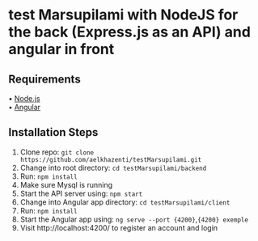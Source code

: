 # test Marsupilami with NodeJS for the back (Express.js as an API) and angular in front


## Requirements

• [Node.js](http://nodejs.org/)  
• [Angular](https://angular.io/)

## Installation Steps 

1. Clone repo: `git clone https://github.com/aelkhazenti/testMarsupilami.git`
2. Change into root directory: `cd testMarsupilami/backend`
3. Run: `npm install`
4. Make sure Mysql is running
5. Start the API server using: `npm start`
6. Change into Angular app directory: `cd testMarsupilami/client`
7. Run: `npm install`
8. Start the Angular app using: `ng serve --port {4200}`,`{4200} exemple`
9. Visit http://localhost:4200/ to register an account and login

